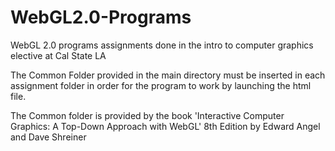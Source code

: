 # WebGL2.0-Programs
WebGL 2.0 programs assignments done in the intro to computer graphics elective at Cal State LA

The Common Folder provided in the main directory must be inserted in each assignment folder in order for the program to work by launching the html file.

The Common folder is provided by the book 'Interactive Computer Graphics: A Top-Down Approach with WebGL' 8th Edition by Edward Angel and Dave Shreiner
